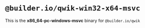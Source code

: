 # `@builder.io/qwik-win32-x64-msvc`

This is the **x86_64-pc-windows-msvc** binary for `@builder.io/qwik`
